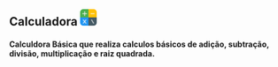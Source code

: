 ## Calculadora <img src="Images/calculator.png" width="30">
#### Calculdora Básica que realiza calculos básicos de adição, subtração, divisão, multiplicação e raiz quadrada.

